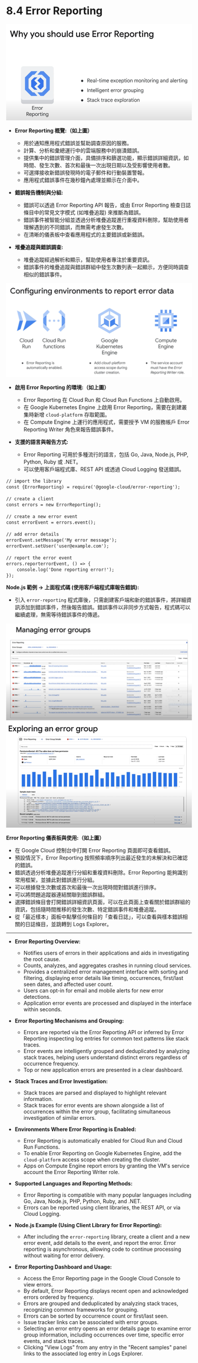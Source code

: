 # 8.4 Error Reporting


![gh](https://raw.githubusercontent.com/SeanChenR/img_gif/main/myimage/1741679318000l852tn.png)

- **Error Reporting 概覽:（如上圖）**
	- 用於通知應用程式錯誤並幫助調查原因的服務。
	- 計算、分析和彙總運行中的雲端服務中的崩潰錯誤。
	- 提供集中的錯誤管理介面，具備排序和篩選功能，顯示錯誤詳細資訊，如時間、發生次數、首次和最後一次出現日期以及受影響使用者數。
	- 可選擇接收新錯誤發現時的電子郵件和行動裝置警報。
	- 應用程式錯誤事件在幾秒鐘內處理並顯示在介面中。

- **錯誤報告機制與分組:**
    - 錯誤可以透過 Error Reporting API 報告，或由 Error Reporting 檢查日誌條目中的常見文字模式 (如堆疊追蹤) 來推斷為錯誤。
    - 錯誤事件被智能分組並透過分析堆疊追蹤進行重複資料刪除，幫助使用者理解遇到的不同錯誤，而無需考慮發生次數。
    - 在清晰的儀表板中查看應用程式的主要錯誤或新錯誤。

- **堆疊追蹤與錯誤調查:**    
    - 堆疊追蹤經過解析和顯示，幫助使用者專注於重要資訊。
    - 錯誤事件的堆疊追蹤與錯誤群組中發生次數列表一起顯示，方便同時調查相似的錯誤事件。

![gh](https://raw.githubusercontent.com/SeanChenR/img_gif/main/myimage/1741679332000n8yx6g.png)

- **啟用 Error Reporting 的環境:（如上圖）**
    - Error Reporting 在 Cloud Run 和 Cloud Run Functions 上自動啟用。
    - 在 Google Kubernetes Engine 上啟用 Error Reporting，需要在創建叢集時新增 `cloud-platform` 存取範圍。
    - 在 Compute Engine 上運行的應用程式，需要授予 VM 的服務帳戶 Error Reporting Writer 角色來報告錯誤事件。

- **支援的語言與報告方式:**    
    - Error Reporting 可用於多種流行的語言，包括 Go, Java, Node.js, PHP, Python, Ruby 或 .NET。
    - 可以使用客戶端程式庫、REST API 或透過 Cloud Logging 發送錯誤。

```JS
// import the library
const {ErrorReporting) = require('@google-cloud/error-reporting');

// create a client
const errors = new ErrorReporting();

// create a new error event
const errorEvent = errors.event();

// add error details
errorEvent.setMessage('My error message');
errorEvent.setUser('user@example.com');

// report the error event
errors.reporterrorEvent, () => {
	console.log('Done reporting error!');
});
```

**Node.js 範例 -> 上面程式碼 (使用客戶端程式庫報告錯誤):**
- 引入 `error-reporting` 程式庫後，只需創建客戶端和新的錯誤事件，將詳細資訊添加到錯誤事件，然後報告錯誤。錯誤事件以非同步方式報告，程式碼可以繼續處理，無需等待錯誤事件的傳遞。

![gh](https://raw.githubusercontent.com/SeanChenR/img_gif/main/myimage/1741679502000zru5re.png)
![gh](https://raw.githubusercontent.com/SeanChenR/img_gif/main/myimage/1741679596000cm1uk2.png)

**Error Reporting 儀表板與使用:（如上圖）**
- 在 Google Cloud 控制台中打開 Error Reporting 頁面即可查看錯誤。
- 預設情況下，Error Reporting 按照頻率順序列出最近發生的未解決和已確認的錯誤。
- 錯誤透過分析堆疊追蹤進行分組和重複資料刪除。Error Reporting 能夠識別常用框架，並據此對錯誤進行分組。
- 可以根據發生次數或首次和最後一次出現時間對錯誤進行排序。
- 可以將問題追蹤器連結關聯到錯誤群組。
- 選擇錯誤條目會打開錯誤詳細資訊頁面，可以在此頁面上查看關於錯誤群組的資訊，包括隨時間推移的發生次數、特定錯誤事件和堆疊追蹤。
- 從「最近樣本」面板中點擊任何條目的「查看日誌」，可以查看與樣本錯誤相關的日誌條目，並跳轉到 Logs Explorer。

---

- **Error Reporting Overview:**
    
    - Notifies users of errors in their applications and aids in investigating the root cause.
    - Counts, analyzes, and aggregates crashes in running cloud services.
    - Provides a centralized error management interface with sorting and filtering, displaying error details like timing, occurrences, first/last seen dates, and affected user count.
    - Users can opt-in for email and mobile alerts for new error detections.
    - Application error events are processed and displayed in the interface within seconds.
- **Error Reporting Mechanisms and Grouping:**
    
    - Errors are reported via the Error Reporting API or inferred by Error Reporting inspecting log entries for common text patterns like stack traces.
    - Error events are intelligently grouped and deduplicated by analyzing stack traces, helping users understand distinct errors regardless of occurrence frequency.
    - Top or new application errors are presented in a clear dashboard.
- **Stack Traces and Error Investigation:**
    
    - Stack traces are parsed and displayed to highlight relevant information.
    - Stack traces for error events are shown alongside a list of occurrences within the error group, facilitating simultaneous investigation of similar errors.
- **Environments Where Error Reporting is Enabled:**
    
    - Error Reporting is automatically enabled for Cloud Run and Cloud Run Functions.
    - To enable Error Reporting on Google Kubernetes Engine, add the `cloud-platform` access scope when creating the cluster.
    - Apps on Compute Engine report errors by granting the VM's service account the Error Reporting Writer role.
- **Supported Languages and Reporting Methods:**
    
    - Error Reporting is compatible with many popular languages including Go, Java, Node.js, PHP, Python, Ruby, and .NET.
    - Errors can be reported using client libraries, the REST API, or via Cloud Logging.
- **Node.js Example (Using Client Library for Error Reporting):**
    
    - After including the `error-reporting` library, create a client and a new error event, add details to the event, and report the error. Error reporting is asynchronous, allowing code to continue processing without waiting for error delivery.
- **Error Reporting Dashboard and Usage:**
    
    - Access the Error Reporting page in the Google Cloud Console to view errors.
    - By default, Error Reporting displays recent open and acknowledged errors ordered by frequency.
    - Errors are grouped and deduplicated by analyzing stack traces, recognizing common frameworks for grouping.
    - Errors can be sorted by occurrence count or first/last seen.
    - Issue tracker links can be associated with error groups.
    - Selecting an error entry opens an error details page to examine error group information, including occurrences over time, specific error events, and stack traces.
    - Clicking "View Logs" from any entry in the "Recent samples" panel links to the associated log entry in Logs Explorer.